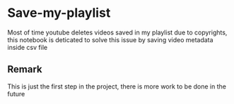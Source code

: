 # Save-my-playlist
Most of time youtube deletes videos saved in my playlist due to copyrights, this notebook is deticated to solve this issue by saving video metadata inside csv file 


Remark 
-------
This is just the first step in the project, there is more work to be done in the future 
